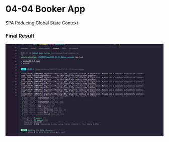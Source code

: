 # 04-04 Booker App

SPA Reducing Global State Context

### Final Result

![Final](public/test.png "Passing")
